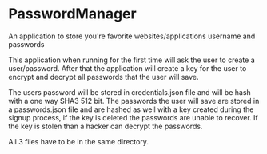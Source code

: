 # PasswordManager
An application to store you're favorite websites/applications username and passwords


This application when running for the first time will ask the user to create a user/password.
After that the application will create a key for the user to encrypt and decrypt all passwords that the user will save.

The users password will be stored in credentials.json file and will be hash with a one way SHA3 512 bit.
The passwords the user will save are stored in a passwords.json file and are hashed as well with a key created 
during the signup process, if the key is deleted the passwords are unable to recover.
If the key is stolen than a hacker can decrypt the passwords.

All 3 files have to be in the same directory.
